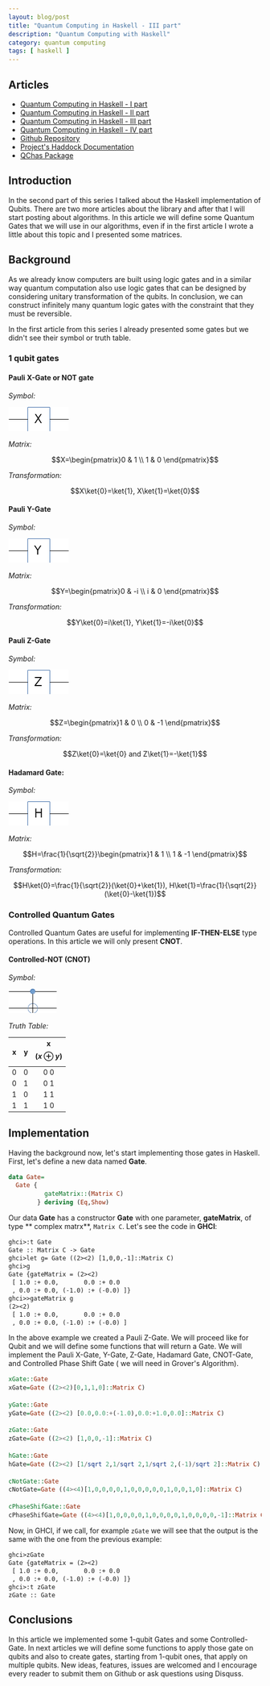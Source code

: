 ```yaml
---
layout: blog/post
title: "Quantum Computing in Haskell - III part"
description: "Quantum Computing with Haskell"
category: quantum computing
tags: [ haskell ]
---
```


## Articles

* [Quantum Computing in Haskell - I part][first_article]
* [Quantum Computing in Haskell - II part][second_article]
* [Quantum Computing in Haskell - III part][third_article]
* [Quantum Computing in Haskell - IV part][fourth_article]
* [Github Repository][git_repo]
* [Project's Haddock Documentation][documentation]
* [QChas Package][package]

## Introduction

In the second part of this series I talked about the Haskell implementation of Qubits. There are two more articles about the library and after that I will start posting about algorithms. In this article we will define some Quantum Gates that we will use in our algorithms, even if in the first article I wrote a little about this topic and I presented some matrices.

## Background

As we already know computers are built using logic gates and in a similar way quantum computation also use logic gates that can be designed by considering unitary transformation of the qubits. In conclusion, we can construct infinitely many quantum logic gates with the constraint that they must be reversible.

In the first article from this series I already presented some gates but we didn't see their symbol or truth table.

### 1 qubit gates

#### Pauli X-Gate or NOT gate

*Symbol:*

![X-Gate Symbol][xgate_img]

*Matrix:*

$$X=\begin{pmatrix}0 & 1 \\ 1 & 0 \end{pmatrix}$$

*Transformation:*

$$\newcommand{\ket}[1]{\left|{#1}\right\rangle}$$
$$\newcommand{\bra}[1]{\left\langle{#1}\right|}$$
$$X\ket{0}=\ket{1}, X\ket{1}=\ket{0}$$

#### Pauli Y-Gate

*Symbol:*

![Y-Gate Symbol][ygate_img]

*Matrix:*

$$Y=\begin{pmatrix}0 & -i \\ i & 0 \end{pmatrix}$$

*Transformation:*

$$Y\ket{0}=i\ket{1}, Y\ket{1}=-i\ket{0}$$

#### Pauli Z-Gate

*Symbol:*

![Z-Gate Symbol][zgate_img]

*Matrix:*

$$Z=\begin{pmatrix}1 & 0 \\ 0 & -1 \end{pmatrix}$$

*Transformation:*

$$Z\ket{0}=\ket{0} and Z\ket{1}=-\ket{1}$$

#### Hadamard Gate:

*Symbol:*

![H-Gate Symbol][hgate_img]

*Matrix:*

$$H=\frac{1}{\sqrt{2}}\begin{pmatrix}1 & 1 \\ 1 & -1 \end{pmatrix}$$

*Transformation:*

$$H\ket{0}=\frac{1}{\sqrt{2}}(\ket{0}+\ket{1}), H\ket{1}=\frac{1}{\sqrt{2}}(\ket{0}-\ket{1})$$

### Controlled Quantum Gates

Controlled Quantum Gates are useful for implementing **IF-THEN-ELSE** type operations. In this article we will only present **CNOT**.

#### Controlled-NOT (CNOT)

*Symbol:*

![CNOT-Gate Symbol][cnotgate_img]

*Truth Table:*

| x | y | x $$(x\oplus y)$$ |
|:-:|:-:|:---------------:|
| 0 | 0 | 0 0             | 
| 0 | 1 | 0 1             |
| 1 | 0 | 1 1             |
| 1 | 1 | 1 0             |

## Implementation

Having the background now, let's start implementing those gates in Haskell. First, let's define a new data named **Gate**.

```haskell
data Gate=
  Gate {
          gateMatrix::(Matrix C) 
        } deriving (Eq,Show)
```

Our data **Gate** has a constructor **Gate** with one parameter, **gateMatrix**, of type ** complex matrx**, `Matrix C`. Let's see the code in **GHCI**:

```
ghci>:t Gate
Gate :: Matrix C -> Gate
ghci>let g= Gate ((2><2) [1,0,0,-1]::Matrix C)
ghci>g
Gate {gateMatrix = (2><2)
 [ 1.0 :+ 0.0,       0.0 :+ 0.0
 , 0.0 :+ 0.0, (-1.0) :+ (-0.0) ]}
ghci>>gateMatrix g
(2><2)
 [ 1.0 :+ 0.0,       0.0 :+ 0.0
 , 0.0 :+ 0.0, (-1.0) :+ (-0.0) ]
 ```

In the above example we created a Pauli Z-Gate. We will proceed like for Qubit and we will define some functions that will return a Gate. We will implement the Pauli X-Gate, Y-Gate, Z-Gate, Hadamard Gate, CNOT-Gate, and Controlled Phase Shift Gate ( we will need in Grover's Algorithm).

```haskell
xGate::Gate
xGate=Gate ((2><2)[0,1,1,0]::Matrix C)

yGate::Gate
yGate=Gate ((2><2) [0.0,0.0:+(-1.0),0.0:+1.0,0.0]::Matrix C)

zGate::Gate
zGate=Gate ((2><2) [1,0,0,-1]::Matrix C)

hGate::Gate
hGate=Gate ((2><2) [1/sqrt 2,1/sqrt 2,1/sqrt 2,(-1)/sqrt 2]::Matrix C)

cNotGate::Gate
cNotGate=Gate ((4><4)[1,0,0,0,0,1,0,0,0,0,0,1,0,0,1,0]::Matrix C)

cPhaseShifGate::Gate
cPhaseShifGate=Gate ((4><4)[1,0,0,0,0,1,0,0,0,0,1,0,0,0,0,-1]::Matrix C)
```

Now, in GHCI, if we call, for example `zGate` we will see that the output is the same with the one from the previous example:

```
ghci>zGate
Gate {gateMatrix = (2><2)
 [ 1.0 :+ 0.0,       0.0 :+ 0.0
 , 0.0 :+ 0.0, (-1.0) :+ (-0.0) ]}
ghci>:t zGate
zGate :: Gate
```

## Conclusions

In this article we implemented some 1-qubit Gates and some Controlled-Gate. In next articles we will define some functions to apply those gate on qubits and also to create gates, starting from 1-qubit ones, that apply on multiple qubits. New ideas, features, issues are welcomed and I encourage every reader to submit them on Github or ask questions using Disquss.

[first_article]: ./2017-07-26-Quantum-Computing-in-Haskell.html
[second_article]: ./2017-07-28-Quantum-Computing-in-Haskell-second-part.html
[third_article]: ./2017-08-01-Quantum-Computing-in-Haskell-third-part.html
[fourth_article]: ./2017-08-18-Quantum-Computing-in-Haskell-fourth-part.html
[git_repo]: https://github.com/ardeleanasm/qchas
[documentation]: https://ardeleanasm.github.io/qchas/
[package]: https://hackage.haskell.org/package/qchas

[1]: https://hackage.haskell.org/package/hmatrix
[2]: https://github.com/ardeleanasm/quantum_computing


[xgate_img]: ../img/blog/quantum_serie/xgate.png "Pauli XGate"
[ygate_img]: ../img/blog/quantum_serie/ygate.png "Pauli YGate"
[zgate_img]: ../img/blog/quantum_serie/zgate.png "Pauli ZGate"
[hgate_img]: ../img/blog/quantum_serie/hgate.png "Hadamard Gate"
[cnotgate_img]: ../img/blog/quantum_serie/cnotgate.png "Controlled-NOT"
